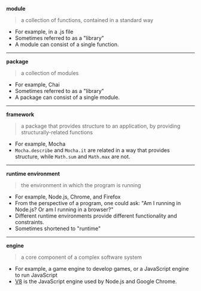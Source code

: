 **module**
> a collection of functions, contained in a standard way
- For example, in a .js file
- Sometimes referred to as a "library"
- A module can consist of a single function.
---
**package**
> a collection of modules
- For example, Chai
- Sometimes referred to as a "library"
- A package can consist of a single module.
---
**framework**
> a package that provides structure to an application, by providing structurally-related functions
- For example, Mocha
- `Mocha.describe` and `Mocha.it` are related in a way that provides structure, while `Math.sum` and `Math.max` are not.
---
**runtime environment**
> the environment in which the program is running
- For example, Node.js, Chrome, and Firefox
- From the perspective of a program, one could ask: "Am I running in Node.js? Or am I running in a browser?"
- Different runtime environments provide different functionality and constraints.
- Sometimes shortened to "runtime"
---
**engine**
> a core component of a complex software system
- For example, a game engine to develop games, or a JavaScript engine to run JavaScript
- [V8](https://en.wikipedia.org/wiki/V8_(JavaScript_engine)) is the JavaScript engine used by Node.js and Google Chrome.
